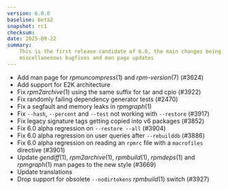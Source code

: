 ```yaml
---
version: 6.0.0
baseline: beta2
snapshot: rc1
checksum: 
date: 2025-09-22
summary:
    This is the first release candidate of 6.0, the main changes being
    miscellanenous bugfixes and man page updates
---
```


* Add man page for *rpmuncompress*(1) and *rpm-version*(7) (#3624)
* Add support for E2K architecture
* Fix *rpm2archive*(1) using the same suffix for tar and cpio (#3922)
* Fix randomly failing dependency generator tests (#2470)
* Fix a segfault and memory leaks in *rpmgraph*(1)
* Fix `--hash`, `--percent` and `--test` not working with `--restore` (#3917)
* Fix legacy signature tags getting copied into v6 packages (#3852)
* Fix 6.0 alpha regression on `--restore --all` (#3904)
* Fix 6.0 alpha regression on user queries after `--rebuilddb` (#3886)
* Fix 6.0 alpha regression on reading an `rpmrc` file with a `macrofiles`
  directive (#3901)
* Update *gendiff*(1), *rpm2archive*(1), *rpmbuild*(1), *rpmdeps*(1) and
  *rpmgraph*(1) man pages to the new style (#3669)
* Update translations
* Drop support for obsolete `--nodirtokens` *rpmbuild*(1) switch (#3927)
